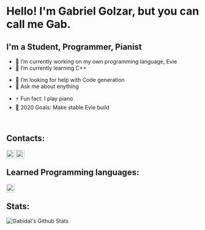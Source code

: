 # Hello! I'm Gabriel Golzar, but you can call me Gab.

## I'm a Student, Programmer, Pianist

- 🔭 I’m currently working on my own programming language, Evie
- 🌱 I’m currently learning C++
<!-- - 👯 I’m looking to collaborate on memes -->
- 🤔 I’m looking for help with Code generation
- 💬 Ask me about enything
<!-- - 📫 How to reach me: golzar.gabriel@gmail.com/ -->
<!-- - 😄 Pronouns: ... -->
- ⚡ Fun fact: I play piano
- 🔨 2020 Goals: Make stable Evie build

<br/>

## Contacts:
[<img align="left" alt="Discord Server" height="22px" src="https://discord.com/assets/94db9c3c1eba8a38a1fcf4f223294185.png"/>][Discord_Server]
[<img align="left" alt="Gmail" height="22px" src="https://ssl.gstatic.com/ui/v1/icons/mail/rfr/logo_gmail_lockup_default_2x.png"/>][Gmail]

<br/>

## Learned Programming languages:
[<img align="left" alt="C++" width="22px" src="https://upload.wikimedia.org/wikipedia/commons/thumb/1/18/ISO_C%2B%2B_Logo.svg/150px-ISO_C%2B%2B_Logo.svg.png"/>][Cpp]

<br/>

## Stats:
<img align="left" alt="Gabidal's Github Stats" src="https://github-readme-stats.vercel.app/api?username=Gabidal&show_icons=true&hide_border=true" />


[Discord_Server]: https://discord.gg/hjf2ZNp
[Gmail]: golzar.gabriel@gmail.com
[Cpp]: https://en.wikipedia.org/wiki/C%2B%2B

